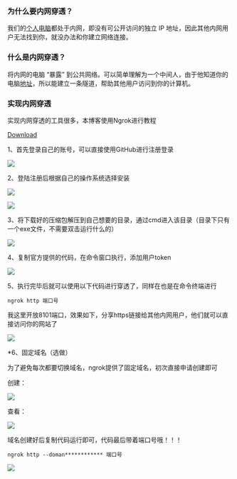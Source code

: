 
### 为什么要内网穿透？

我们的[个人电脑](https://so.csdn.net/so/search?q=%E4%B8%AA%E4%BA%BA%E7%94%B5%E8%84%91&spm=1001.2101.3001.7020)都处于内网，即没有可公开访问的独立 IP 地址，因此其他内网用户无法找到你，就没办法和你建立网络连接。

### 什么是内网穿透？

将内网的电脑 “暴露” 到公共网络。可以简单理解为一个中间人，由于他知道你的电脑[地址](https://so.csdn.net/so/search?q=%E5%9C%B0%E5%9D%80&spm=1001.2101.3001.7020)，所以能建立一条隧道，帮助其他用户访问到你的计算机。

### 实现内网穿透

实现内网穿透的工具很多，本博客使用Ngrok进行教程

[Download](https://ngrok.com/download "Download")

1、首先登录自己的账号，可以直接使用GitHub进行注册登录

![](https://img-blog.csdnimg.cn/img_convert/4a2928fff16671292a03a1f67f967c76.png)

2、登陆注册后根据自己的操作系统选择安装

![](https://img-blog.csdnimg.cn/img_convert/782f669182515d5f4e1fae24bb02fbd7.png)

![](https://img-blog.csdnimg.cn/img_convert/bb9f1ab4fb5d26aaaf6f4101629ffe07.png)

3、将下载好的压缩包解压到自己想要的目录，通过cmd进入该目录（目录下只有一个exe文件，不需要双击运行什么的）

![](https://img-blog.csdnimg.cn/img_convert/e21b63f083d506e221cd9a8c47a1ccef.png)

4、复制官方提供的代码，在命令窗口执行，添加用户token

![](https://img-blog.csdnimg.cn/img_convert/e5947bf49060db7898c0f7ed6fbc2453.png)

5、执行完毕后就可以使用以下代码进行穿透了，同样在也是在命令终端进行

```undefined
ngrok http 端口号
```

我这里开放8101端口，效果如下，分享https链接给其他内网用户，他们就可以直接访问你的网站了

![](https://img-blog.csdnimg.cn/img_convert/00c1b62614a2023b0478330a41c7b310.png)

\*6、固定域名（选做）

为了避免每次都要切换域名，ngrok提供了固定域名，初次直接申请创建即可

创建：

![](https://img-blog.csdnimg.cn/direct/c882929d7fbb4c85b5090f376306895a.png)

查看：

![](https://img-blog.csdnimg.cn/img_convert/425e30943a7cea882b5ddda7bf9a589a.png)

域名创建好后复制代码运行即可，代码最后带着端口号哦！！！

```cobol
ngrok http --doman************ 端口号
```

![](https://img-blog.csdnimg.cn/img_convert/4e62a702ae1dd8c5c4cd660badc33775.png)

